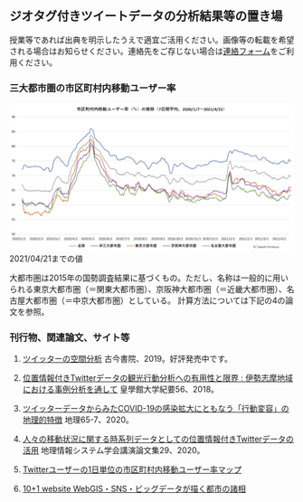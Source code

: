 ## ジオタグ付きツイートデータの分析結果等の置き場

授業等であれば出典を明示したうえで適宜ご活用ください。画像等の転載を希望される場合はお知らせください。連絡先をご存じない場合は[連絡フォーム](https://forms.gle/cYD8dgG7f7S6oHnL9)をご利用ください。

### 三大都市圏の市区町村内移動ユーザー率
![三大都市圏の市区町村内移動ユーザー率](tweetuser_ratio_met3_20210421.png) 2021/04/21までの値

大都市圏は2015年の国勢調査結果に基づくもの。ただし、名称は一般的に用いられる東京大都市圏（＝関東大都市圏）、京阪神大都市圏（＝近畿大都市圏）、名古屋大都市圏（＝中京大都市圏）としている。
計算方法については下記の4の論文を参照。

### 刊行物、関連論文、サイト等
1. [ツイッターの空間分析](http://www.kokon.co.jp/book/b481378.html) 古今書院、2019。好評発売中です。

2. [位置情報付きTwitterデータの観光行動分析への有用性と限界 : 伊勢志摩地域における事例分析を通して](http://id.nii.ac.jp/1543/00000083/) 皇學館大学紀要56、2018。

3. [ツイッターデータからみたCOVID-19の感染拡大にともなう「行動変容」の地理的特徴](http://www.kokon.co.jp/book/b516912.html) 地理65-7、2020。

4. [人々の移動状況に関する時系列データとしての位置情報付きTwitterデータの活用](https://drive.google.com/file/d/1zQtEd5c0u7-4Rck_vs_z3LVDkj9q1Sah/view?usp=sharing) 地理情報システム学会講演論文集29、2020。

5. [Twitterユーザーの1日単位の市区町村内移動ユーザー率マップ](https://arcg.is/1azvWS)

6. [10+1 website WebGIS・SNS・ビッグデータが描く都市の諸相](https://www.10plus1.jp/monthly/2016/11/issue-03.php)
